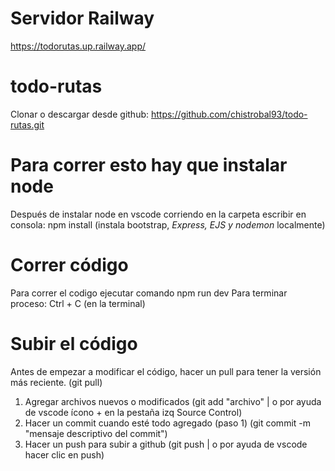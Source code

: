 # Servidor Railway
https://todorutas.up.railway.app/

# todo-rutas
Clonar o descargar desde github: https://github.com/chistrobal93/todo-rutas.git

# Para correr esto hay que instalar node
Después de instalar node en vscode corriendo en la carpeta escribir en consola: npm install (instala bootstrap, *Express, EJS y nodemon* localmente)

# Correr código
Para correr el codigo ejecutar comando npm run dev
Para terminar proceso: Ctrl + C (en la terminal)

# Subir el código
Antes de empezar a modificar el código, hacer un pull para tener la versión más reciente. (git pull)
1. Agregar archivos nuevos o modificados (git add "archivo" | o por ayuda de vscode ícono + en la pestaña izq Source Control)
2. Hacer un commit cuando esté todo agregado (paso 1) (git commit -m "mensaje descriptivo del commit")
3. Hacer un push para subir a github (git push | o por ayuda de vscode hacer clic en push)
